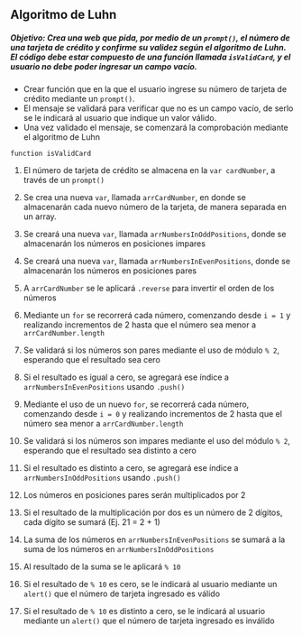 ## Algoritmo de Luhn

##### Objetivo: Crea una web que pida, por medio de un ```prompt()```, el número de una tarjeta de crédito y confirme su validez según el algoritmo de Luhn. El código debe estar compuesto de una función llamada ```isValidCard```, y el usuario no debe poder ingresar un campo vacío.

* Crear función que en la que el usuario ingrese su número de tarjeta de crédito mediante un ```prompt()```. 
* El mensaje se validará para verificar que no es un campo vacío, de serlo se le indicará al usuario que indique un valor válido.
* Una vez validado el mensaje, se comenzará la comprobación mediante el algoritmo de Luhn

```function isValidCard```

 1. El número de tarjeta de crédito se almacena en la ```var cardNumber```, a través de un ```prompt()```
 
 2. Se crea una nueva ```var```, llamada ```arrCardNumber```, en donde se almacenarán cada nuevo número de la tarjeta, de manera separada en un array.
 
 3. Se creará una nueva ```var```, llamada ```arrNumbersInOddPositions```, donde se almacenarán los números en posiciones impares
 
 4. Se creará una nueva ```var```, llamada ```arrNumbersInEvenPositions```, donde se almacenarán los números en posiciones pares

 5. A ```arrCardNumber``` se le aplicará ```.reverse``` para invertir el orden de los números

 6. Mediante un ```for``` se recorrerá cada número, comenzando desde ```i = 1``` y realizando incrementos de 2 hasta que el número sea menor a ```arrCardNumber.length```

 7. Se validará si los números son pares mediante el uso de módulo ```% 2```, esperando que el resultado sea cero

 8. Si el resultado es igual a cero, se agregará ese índice a ```arrNumbersInEvenPositions``` usando ```.push()```

 9. Mediante el uso de un nuevo ```for```, se recorrerá cada número, comenzando desde ```i = 0``` y realizando incrementos de 2 hasta que el número sea menor a ```arrCardNumber.length```

 10. Se validará si los números son impares mediante el uso del módulo ```% 2```, esperando que el resultado sea distinto a cero

 11. Si el resultado es distinto a cero, se agregará ese índice a ```arrNumbersInOddPositions``` usando ```.push()```

 12. Los números en posiciones pares serán multiplicados por 2

 13. Si el resultado de la multiplicación por dos es un número de 2 dígitos, cada dígito se sumará (Ej. 21 = 2 + 1)

 14. La suma de los números en ```arrNumbersInEvenPositions``` se sumará a la suma de los números en ```arrNumbersInOddPositions```

 15. Al resultado de la suma se le aplicará ```% 10```

 16. Si el resultado de ```% 10``` es cero, se le indicará al usuario mediante un ```alert()``` que el número de tarjeta ingresado es válido

 17. Si el resultado de ```% 10``` es distinto a cero, se le indicará al usuario mediante un ```alert()``` que el número de tarjeta ingresado es inválido